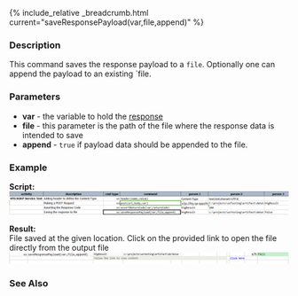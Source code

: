 {% include_relative _breadcrumb.html current="saveResponsePayload(var,file,append)" %}


### Description
This command saves the response payload to a `file`.  Optionally one can append the payload to an existing `file.


### Parameters
- **var** \- the variable to hold the [response](index.html#http-response)
- **file** \- this parameter is the path of the file where the response data is intended to save
- **append** \- `true` if payload data should be appended to the file.


### Example
**Script:**</br>
![](image/saveResponsePayLoad_01.png)

**Result:**<br/>
File saved at the given location. Click on the provided link to open the file directly from the output file
![](image/saveResponsePayLoad_02.png)


### See Also
